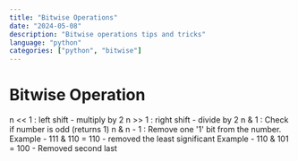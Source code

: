 ```yaml
---
title: "Bitwise Operations"
date: "2024-05-08"
description: "Bitwise operations tips and tricks"
language: "python"
categories: ["python", "bitwise"]
---
```


# Bitwise Operation

n << 1 : left shift - multiply by 2
n >> 1 : right shift - divide by 2
n & 1 : Check if number is odd (returns 1)
n & n - 1 : Remove one '1' bit from the number.
Example - 111 & 110 = 110 - removed the least significant
Example - 110 & 101 = 100 - Removed second last
